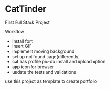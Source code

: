 # CatTinder
First Full Stack Project

Workflow
- install font
- insert GIF
- implement moving background
- set up not found page(differently)
- cat has profile pic-db install and upload option
- app icon for browser 
- update the tests and validations

use this project as template to create portfolio
